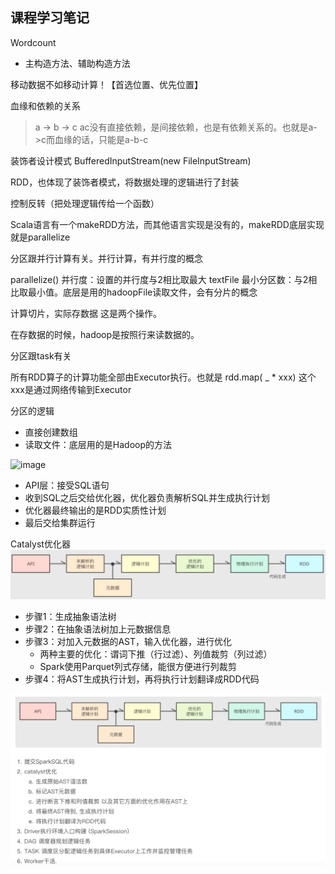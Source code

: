 ## 课程学习笔记

Wordcount
- 主构造方法、辅助构造方法


移动数据不如移动计算！【首选位置、优先位置】

血缘和依赖的关系
> a -> b -> c  ac没有直接依赖，是间接依赖，也是有依赖关系的。也就是a->c而血缘的话，只能是a-b-c


装饰者设计模式
 BufferedInputStream(new FileInputStream)


RDD，也体现了装饰者模式，将数据处理的逻辑进行了封装

控制反转（把处理逻辑传给一个函数）


Scala语言有一个makeRDD方法，而其他语言实现是没有的，makeRDD底层实现就是parallelize

分区跟并行计算有关。并行计算，有并行度的概念

parallelize()  	并行度：设置的并行度与2相比取最大
textFile		最小分区数：与2相比取最小值。底层是用的hadoopFile读取文件，会有分片的概念

计算切片，实际存数据  这是两个操作。

在存数据的时候，hadoop是按照行来读数据的。

分区跟task有关

所有RDD算子的计算功能全部由Executor执行。也就是 rdd.map( _ * xxx)
这个xxx是通过网络传输到Executor



分区的逻辑
- 直接创建数组
- 读取文件：底层用的是Hadoop的方法





![image](img/SparkSQL的架构过程.png)
- API层：接受SQL语句
- 收到SQL之后交给优化器，优化器负责解析SQL并生成执行计划
- 优化器最终输出的是RDD实质性计划
- 最后交给集群运行

Catalyst优化器
![image](img/Catalyst优化器具体流程.png)
- 步骤1：生成抽象语法树
- 步骤2：在抽象语法树加上元数据信息
- 步骤3：对加入元数据的AST，输入优化器，进行优化 
  - 两种主要的优化：谓词下推（行过滤）、列值裁剪（列过滤）
  - Spark使用Parquet列式存储，能很方便进行列裁剪
- 步骤4：将AST生成执行计划，再将执行计划翻译成RDD代码

![image](img/SparkSQL的执行过程.png)